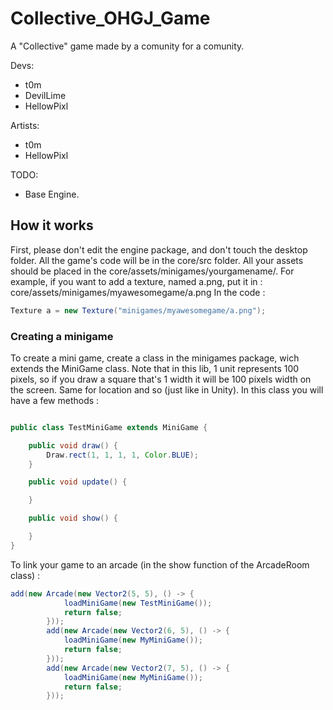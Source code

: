 # Collective_OHGJ_Game
A "Collective" game made by a comunity for a comunity.

Devs:
  - t0m
  - DevilLime
  - HellowPixl
  
Artists:
  - t0m
  - HellowPixl
  


TODO:
  - Base Engine.


## How it works

First, please don't edit the engine package, and don't touch the desktop folder. All the game's code will be in the core/src folder.
All your assets should be placed in the core/assets/minigames/yourgamename/.
For example, if you want to add a texture, named a.png, put it in : core/assets/minigames/myawesomegame/a.png
In the code :
```java
Texture a = new Texture("minigames/myawesomegame/a.png");
```

### Creating a minigame
To create a mini game, create a class in the minigames package, wich extends the MiniGame class.
Note that in this lib, 1 unit represents 100 pixels, so if you draw a square that's 1 width it will be 100 pixels width on the screen. Same for location and so (just like in Unity).
In this class you will have a few methods :
```java

public class TestMiniGame extends MiniGame {

    public void draw() {
        Draw.rect(1, 1, 1, 1, Color.BLUE);
    }

    public void update() {

    }

    public void show() {

    }
}

```
To link your game to an arcade (in the show function of the ArcadeRoom class) :
```java
add(new Arcade(new Vector2(5, 5), () -> {
            loadMiniGame(new TestMiniGame());
            return false;
        }));
        add(new Arcade(new Vector2(6, 5), () -> {
            loadMiniGame(new MyMiniGame());
            return false;
        }));
        add(new Arcade(new Vector2(7, 5), () -> {
            loadMiniGame(new MyMiniGame());
            return false;
        }));
```


